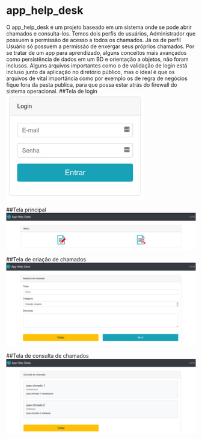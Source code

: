 # app_help_desk
O app_help_desk é um projeto baseado em um sistema onde se pode abrir chamados e consulta-los. Temos dois perfis de usuários, Administrador que possuem a permissão de acesso a todos os chamados. Já os de perfil Usuário só possuem a permissão de enxergar seus próprios chamados. 
Por se tratar de um app para aprendizado, alguns conceitos mais avançados como persistência de dados em um BD e orientação a objetos, não foram inclusos.
Alguns arquivos importantes como o de validação de login está incluso junto da aplicação no diretório público, mas o ideal é que os arquivos de vital importância como por exemplo os de regra de negócios fique fora da pasta publica, para que possa estar atrás do firewall do sistema operacional.
##Tela de login
![](imgs/20200321-232856.png)

##Tela principal
![](imgs/20200321-233151.png)

##Tela de criação de chamados
![](imgs/20200321-233315.png)

##Tela de consulta de chamados
![](imgs/20200321-233426.png)
